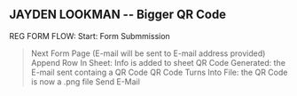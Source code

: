## JAYDEN LOOKMAN -- Bigger QR Code
REG FORM FLOW:
Start: Form Submmission 
> Next Form Page (E-mail will be sent to E-mail address provided) 
> Append Row In Sheet: Info is added to sheet
> QR Code Generated: the E-mail sent containg a QR Code
> QR Code Turns Into File: the QR Code is now a .png file
> Send E-Mail